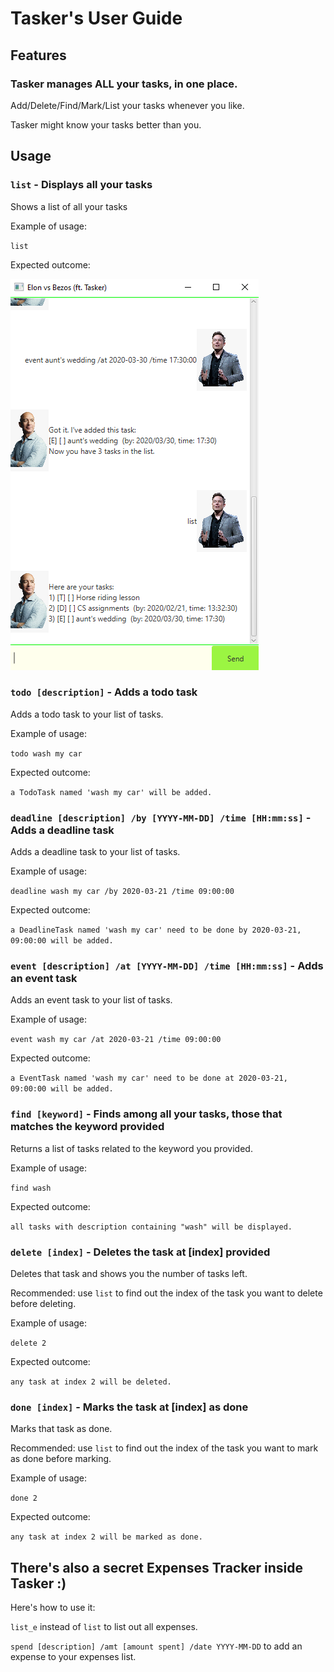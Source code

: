 # Tasker's User Guide

## Features 

### Tasker manages ALL your tasks, in one place.
Add/Delete/Find/Mark/List your tasks whenever you like. 


Tasker might know your tasks better than you.

## Usage

### `list` - Displays all your tasks

Shows a list of all your tasks 

Example of usage: 

`list`

Expected outcome:

![Image of outcome](https://github.com/figo2127/ip/blob/master/docs/Ui.png)

### `todo [description]` - Adds a todo task

Adds a todo task to your list of tasks.

Example of usage:

`todo wash my car`

Expected outcome:

`a TodoTask named 'wash my car' will be added.`

### `deadline [description] /by [YYYY-MM-DD] /time [HH:mm:ss]` - Adds a deadline task

Adds a deadline task to your list of tasks.

Example of usage:

`deadline wash my car /by 2020-03-21 /time 09:00:00`

Expected outcome:

`a DeadlineTask named 'wash my car' need to be done by 2020-03-21, 09:00:00 will be added.`

### `event [description] /at [YYYY-MM-DD] /time [HH:mm:ss]` - Adds an event task

Adds an event task to your list of tasks.

Example of usage:

`event wash my car /at 2020-03-21 /time 09:00:00`

Expected outcome:

`a EventTask named 'wash my car' need to be done at 2020-03-21, 09:00:00 will be added.`

### `find [keyword]` - Finds among  all your  tasks, those that matches the keyword provided

Returns a list of tasks related to the keyword you provided.

Example of usage:

`find wash`

Expected outcome:

`all tasks with description containing "wash" will be displayed.`

### `delete [index]` - Deletes the task at [index] provided

Deletes that task and shows you the number of tasks left. 

Recommended: use `list` to find out the index of the task you want to delete before deleting.

Example of usage:

`delete 2`

Expected outcome:

`any task at index 2 will be deleted.`

### `done [index]` - Marks the task at [index] as done

Marks that task as done. 

Recommended: use `list` to find out the index of the task you want to mark as done before marking.

Example of usage:

`done 2`

Expected outcome:

`any task at index 2 will be marked as done.`

## There's also a secret Expenses Tracker inside Tasker :)

Here's how to use it:

`list_e` instead of `list` to list out all expenses.

`spend [description] /amt [amount spent] /date YYYY-MM-DD` to add an expense to your expenses list.
